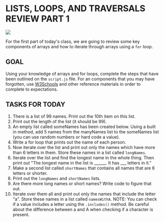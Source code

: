 LISTS, LOOPS, AND TRAVERSALS REVIEW PART 1  
=============
![](https://media.giphy.com/media/J342sjcgjiqRLoFnQS/giphy.gif)  

For the first part of today's class, we are going to review some key components of arrays and how to iterate through arrays using a `for` loop.

GOAL
---------
Using your knowledge of arrays and for loops, complete the steps that have been outlined on the `script.js` file. For an components that you may have forgotten, use [W3Schools](https://www.w3schools.com/js/js_arrays.asp) and other reference materials in order to complete to expectations.

TASKS FOR TODAY
---------------
1. There is a list of 99 names. Print out the 10th item on this list.  
2. Print out the length of the list (it should be 99).  
3. An empty list called someNames has been created below. Using a built in method, add 5 names from the manyNames list to the someNames list (you can use random numbers or hard code a value).  
4. Write a for loop that prints out the name of each person.  
5. Now iterate over the list and print out only the names which have more than 6 letters in them. Store these names in a list called `longNames`. 
6. Iterate over the list and find the longest name in the whole thing. Then print out "The longest name in the list is ______. It has ___ letters in it."  
7. Make a second list called `shortNames` that contains all names that are 6 letters or shorter.  
8. Print out the `longNames` and `shortNames` lists.  
9. Are there more long names or short names? Write code to figure that out.  
10. Iterate over them all and print out only the names that include the letter "a". Store these names in a list called `namesWithA`. NOTE: You can check if a value includes a letter using the `.includes()` method. Be careful about the difference between a and A when checking if a character is present.  